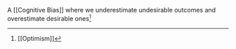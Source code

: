 A [[Cognitive Bias]] where we underestimate undesirable outcomes and overestimate desirable ones[^1]

[^1]: [[Optimism]]
